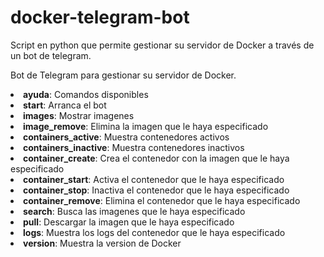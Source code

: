 # docker-telegram-bot
Script en python que permite gestionar su servidor de Docker a través de un bot de telegram.

Bot de Telegram para gestionar su servidor de Docker.

<li><strong>ayuda</strong>: Comandos disponibles</li>
<li><strong>start</strong>: Arranca el bot</li>
<li><strong>images</strong>: Mostrar imagenes</li>
<li><strong>image_remove</strong>: Elimina la imagen que le haya especificado</li>
<li><strong>containers_active</strong>: Muestra contenedores activos</li>
<li><strong>containers_inactive</strong>: Muestra contenedores inactivos</li>
<li><strong>container_create</strong>: Crea el contenedor con la imagen que le haya especificado</li>
<li><strong>container_start</strong>: Activa el contenedor que le haya especificado</li>
<li><strong>container_stop</strong>: Inactiva el contenedor que le haya especificado</li>
<li><strong>container_remove</strong>: Elimina el contenedor que le haya especificado</li>
<li><strong>search</strong>: Busca las imagenes que le haya especificado</li>
<li><strong>pull</strong>: Descargar la imagen que le haya especificado</li>
<li><strong>logs</strong>: Muestra los logs del contenedor que le haya especificado</li>
<li><strong>version</strong>: Muestra la version de Docker</li>

